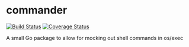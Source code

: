 # commander
[![Build Status](https://travis-ci.org/EndFirstCorp/command.svg?branch=master)](https://travis-ci.org/EndFirstCorp/command) [![Coverage Status](https://coveralls.io/repos/github/EndFirstCorp/command/badge.svg?branch=master)](https://coveralls.io/github/EndFirstCorp/command?branch=master)

A small Go package to allow for mocking out shell commands in os/exec
